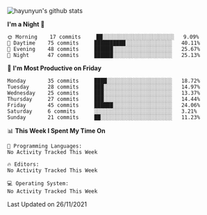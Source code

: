 
![hayunyun's github stats](https://github-readme-stats.vercel.app/api?username=hayunyun&show_icons=true)


<!--START_SECTION:waka-->
**I'm a Night 🦉** 

```text
🌞 Morning    17 commits     ██░░░░░░░░░░░░░░░░░░░░░░░   9.09% 
🌆 Daytime    75 commits     ██████████░░░░░░░░░░░░░░░   40.11% 
🌃 Evening    48 commits     ██████░░░░░░░░░░░░░░░░░░░   25.67% 
🌙 Night      47 commits     ██████░░░░░░░░░░░░░░░░░░░   25.13%

```
📅 **I'm Most Productive on Friday** 

```text
Monday       35 commits     ████░░░░░░░░░░░░░░░░░░░░░   18.72% 
Tuesday      28 commits     ███░░░░░░░░░░░░░░░░░░░░░░   14.97% 
Wednesday    25 commits     ███░░░░░░░░░░░░░░░░░░░░░░   13.37% 
Thursday     27 commits     ███░░░░░░░░░░░░░░░░░░░░░░   14.44% 
Friday       45 commits     ██████░░░░░░░░░░░░░░░░░░░   24.06% 
Saturday     6 commits      ░░░░░░░░░░░░░░░░░░░░░░░░░   3.21% 
Sunday       21 commits     ██░░░░░░░░░░░░░░░░░░░░░░░   11.23%

```


📊 **This Week I Spent My Time On** 

```text
💬 Programming Languages: 
No Activity Tracked This Week

🔥 Editors: 
No Activity Tracked This Week

💻 Operating System: 
No Activity Tracked This Week

```


 Last Updated on 26/11/2021
<!--END_SECTION:waka-->

<!--
**hayunyun/hayunyun** is a ✨ _special_ ✨ repository because its `README.md` (this file) appears on your GitHub profile.

Here are some ideas to get you started:

- 🔭 I’m currently working on ...
- 🌱 I’m currently learning ...
- 👯 I’m looking to collaborate on ...
- 🤔 I’m looking for help with ...
- 💬 Ask me about ...
- 📫 How to reach me: ...
- 😄 Pronouns: ...
- ⚡ Fun fact: ...
-->

